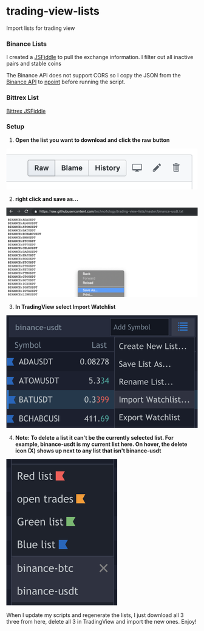 # trading-view-lists

Import lists for trading view

### Binance Lists
<p>
  I created a <a href="https://jsfiddle.net/oxgzb5j2/" target="_blank">JSFiddle</a> to pull the exchange information.
  I filter out all inactive pairs and stable coins
</p>
<p>
  The Binance API does not support CORS so I copy the JSON from the <a href="https://api.binance.com/api/v1/exchangeInfo" target="_blank">Binance API</a>
  to <a href="https://api.npoint.io/b88bbfd9691832f6184c" target="_blank">npoint</a> before running the script.
</p>

### Bittrex List
<a href="https://jsfiddle.net/4oak785e/1/" target="_blank">Bittrex JSFiddle</a>

### Setup
1. __Open the list you want to download and click the raw button__
<img src="/images/howto1.png"/>

2. __right click and save as...__

<img src="/images/howto2.png"/>

3. __In TradingView select Import Watchlist__

<img src="/images/howto3.png"/>

4. __Note: To delete a list it can't be the currently selected list. For example, binance-usdt is my current list here. On hover, the delete icon (X) shows up next to any list that isn't binance-usdt__

<img src="/images/howto4.png"/>

When I update my scripts and regenerate the lists, I just download all 3 three from here, delete all 3 in TradingView and import the new ones.  Enjoy! 
